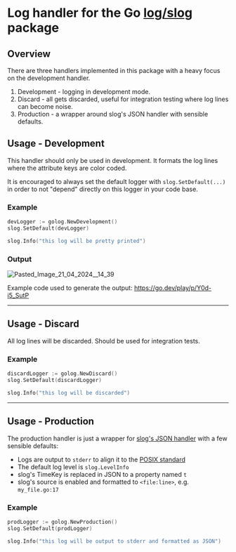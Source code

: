 # Log handler for the Go [log/slog](https://pkg.go.dev/log/slog) package

## Overview

There are three handlers implemented in this package with a heavy focus on the development handler.

1. Development - logging in development mode.
2. Discard - all gets discarded, useful for integration testing where log lines can become noise.
3. Production - a wrapper around slog's JSON handler with sensible defaults.


## Usage - Development

This handler should only be used in development. It formats the log lines where the attribute keys are color coded.

It is encouraged to always set the default logger with `slog.SetDefault(...)` in order to not "depend" directly on this logger in your code base.

### Example

```go
devLogger := golog.NewDevelopment()
slog.SetDefault(devLogger)

slog.Info("this log will be pretty printed")
```

### Output

![Pasted_Image_21_04_2024__14_39](https://github.com/primalskill/golog/assets/489775/92d76a6f-78b1-42a8-95b7-1cc17c92c3d5)


Example code used to generate the output: https://go.dev/play/p/Y0d-i5_SutP

-----------

## Usage - Discard

All log lines will be discarded. Should be used for integration tests.

### Example

```go
discardLogger := golog.NewDiscard()
slog.SetDefault(discardLogger)

slog.Info("this log will be discarded")
```

------------

## Usage - Production

The production handler is just a wrapper for [slog's JSON handler](https://pkg.go.dev/log/slog#NewJSONHandler) with a few sensible defaults:

- Logs are output to `stderr` to align it to the [POSIX standard](https://linux.die.net/man/3/stderr)
- The default log level is `slog.LevelInfo`
- slog's TimeKey is replaced in JSON to a property named `t`
- slog's source is enabled and formatted to `<file:line>`, e.g. `my_file.go:17`

### Example

```go
prodLogger := golog.NewProduction()
slog.SetDefault(prodLogger)

slog.Info("this log will be output to stderr and formatted as JSON")
```

